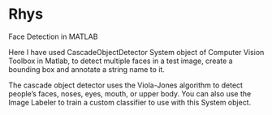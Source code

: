 # Rhys
Face Detection in MATLAB 

Here I have used CascadeObjectDetector System object of Computer Vision Toolbox in Matlab, 
to detect multiple faces in a test image, create a bounding box and annotate a string name to it.

The cascade object detector uses the Viola-Jones algorithm to detect people’s faces, noses, eyes, mouth, or upper body. 
You can also use the Image Labeler to train a custom classifier to use with this System object. 
